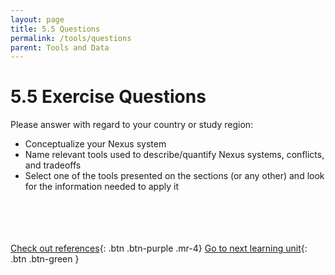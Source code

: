 ```yaml
---
layout: page
title: 5.5 Questions
permalink: /tools/questions
parent: Tools and Data
---
```

# 5.5 Exercise Questions

Please answer with regard to your country or study region:

- Conceptualize your Nexus system
- Name relevant tools used to describe/quantify Nexus systems, conflicts, and tradeoffs
- Select one of the tools presented on the sections (or any other) and look for the information needed to apply it

<br/> <br/>
<br/> <br/>
[Check out references](https://waterbender231.github.io/wef-nexus-online-course/tools/references){: .btn .btn-purple .mr-4}
[Go to next learning unit](https://waterbender231.github.io/wef-nexus-online-course/governance/){: .btn .btn-green }